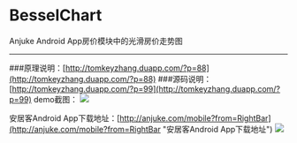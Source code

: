 BesselChart
==========

Anjuke Android App房价模块中的光滑房价走势图


----------
###原理说明：[http://tomkeyzhang.duapp.com/?p=88](http://tomkeyzhang.duapp.com/?p=88)
###源码说明：[http://tomkeyzhang.duapp.com/?p=99](http://tomkeyzhang.duapp.com/?p=99)
demo截图：
![](https://raw.githubusercontent.com/TomkeyZhang/BesselChart/master/device-2014-05-07-160134.png)

安居客Android App下载地址：[http://anjuke.com/mobile?from=RightBar](http://anjuke.com/mobile?from=RightBar "安居客Android App下载地址")
![](https://raw.githubusercontent.com/TomkeyZhang/BesselChart/master/device-2014-05-07-155948.png)

